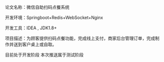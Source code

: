 论文名称：微信自助扫码点餐系统

开发环境：Springboot+Redis+WebSocket+Nginx

开发工具：IDEA , JDK1.8+

项目描述：为顾客提供扫码点餐功能，完成线上支付，商家后台管理订单，完成制作并送到客户桌上或自取。

目前处于开发阶段 本次推送属于测试阶段







